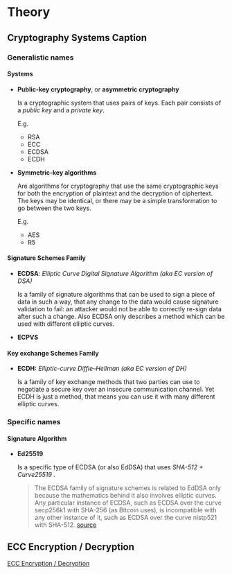 # Theory

## Cryptography Systems Caption

### Generalistic names

#### Systems

*   **Public-key cryptography**, or **asymmetric cryptography**

    Is a cryptographic system that uses pairs of keys. Each pair consists of a _public key_ and a _private key_.

    E.g.

    * RSA
    * ECC
    * ECDSA
    * ECDH
*   **Symmetric-key algorithms**

    Are algorithms for cryptography that use the same cryptographic keys for both the encryption of plaintext and the decryption of ciphertext. The keys may be identical, or there may be a simple transformation to go between the two keys.

    E.g.

    * AES
    * R5

#### Signature Schemes Family

*   **ECDSA**: _Elliptic Curve Digital Signature Algorithm (aka EC version of DSA)_

    Is a family of signature algorithms that can be used to sign a piece of data in such a way, that any change to the data would cause signature validation to fail: an attacker would not be able to correctly re-sign data after such a change. Also ECDSA only describes a method which can be used with different elliptic curves.
* **ECPVS**

#### Key exchange Schemes Family

*   **ECDH:** _Elliptic-curve Diffie–Hellman (aka EC version of DH)_

    Is a family of key exchange methods that two parties can use to negotiate a secure key over an insecure communication channel. Yet ECDH is just a method, that means you can use it with many different elliptic curves.

### Specific names

#### Signature Algorithm

*   **Ed25519**

    Is a specific type of ECDSA (or also EdDSA) that uses _SHA-512 + Curve25519 ._

    > The ECDSA family of signature schemes is related to EdDSA only because the mathematics behind it also involves elliptic curves. Any particular instance of ECDSA, such as ECDSA over the curve secp256k1 with SHA-256 (as Bitcoin uses), is incompatible with any other instance of it, such as ECDSA over the curve nistp521 with SHA-512. [source](https://crypto.stackexchange.com/questions/58380/ecdsa-eddsa-and-ed25519-relationship-compatibility)

## ECC Encryption / Decryption

[ECC Encryption / Decryption](https://cryptobook.nakov.com/asymmetric-key-ciphers/ecc-encryption-decryption)

